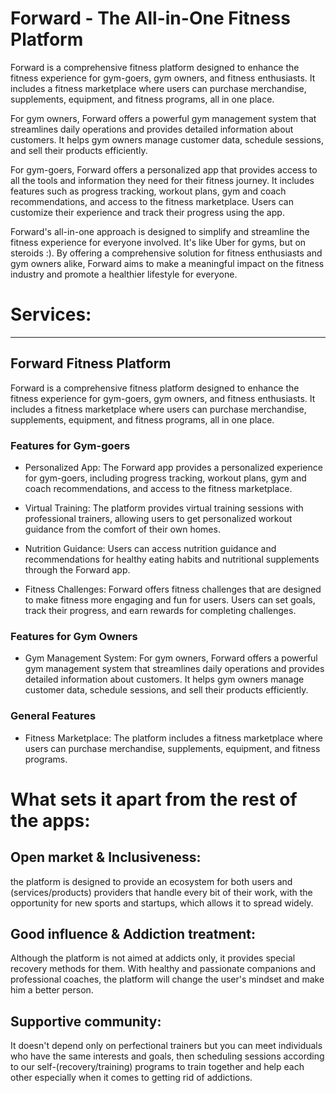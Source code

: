 # Forward - The All-in-One Fitness Platform
Forward is a comprehensive fitness platform designed to enhance the fitness experience for gym-goers, gym owners, and fitness enthusiasts. It includes a fitness marketplace where users can purchase merchandise, supplements, equipment, and fitness programs, all in one place.

For gym owners, Forward offers a powerful gym management system that streamlines daily operations and provides detailed information about customers. It helps gym owners manage customer data, schedule sessions, and sell their products efficiently.

For gym-goers, Forward offers a personalized app that provides access to all the tools and information they need for their fitness journey. It includes features such as progress tracking, workout plans, gym and coach recommendations, and access to the fitness marketplace. Users can customize their experience and track their progress using the app.

Forward's all-in-one approach is designed to simplify and streamline the fitness experience for everyone involved. It's like Uber for gyms, but on steroids :). By offering a comprehensive solution for fitness enthusiasts and gym owners alike, Forward aims to make a meaningful impact on the fitness industry and promote a healthier lifestyle for everyone.  
# Services:
---

## Forward Fitness Platform

Forward is a comprehensive fitness platform designed to enhance the fitness experience for gym-goers, gym owners, and fitness enthusiasts. It includes a fitness marketplace where users can purchase merchandise, supplements, equipment, and fitness programs, all in one place.

### Features for Gym-goers

- Personalized App: The Forward app provides a personalized experience for gym-goers, including progress tracking, workout plans, gym and coach recommendations, and access to the fitness marketplace.

- Virtual Training: The platform provides virtual training sessions with professional trainers, allowing users to get personalized workout guidance from the comfort of their own homes.

- Nutrition Guidance: Users can access nutrition guidance and recommendations for healthy eating habits and nutritional supplements through the Forward app.

- Fitness Challenges: Forward offers fitness challenges that are designed to make fitness more engaging and fun for users. Users can set goals, track their progress, and earn rewards for completing challenges.

### Features for Gym Owners

- Gym Management System: For gym owners, Forward offers a powerful gym management system that streamlines daily operations and provides detailed information about customers. It helps gym owners manage customer data, schedule sessions, and sell their products efficiently.

### General Features

- Fitness Marketplace: The platform includes a fitness marketplace where users can purchase merchandise, supplements, equipment, and fitness programs.

# What sets it apart from the rest of the apps:  
## Open market & Inclusiveness:  
the platform is designed to provide an ecosystem for both users and (services/products) providers that handle every bit of their work, with the opportunity for new sports and startups, which allows it to spread widely.
## Good influence & Addiction treatment:
Although the platform is not aimed at addicts only, it provides special recovery methods for them. With healthy and passionate companions and professional coaches, the platform will change the user's mindset and make him a better person.  
## Supportive community: 
It doesn't depend only on perfectional trainers but you can meet individuals who have the same interests and goals, then scheduling sessions according to our self-(recovery/training) programs to train together and help each other especially when it comes to getting rid of addictions.


